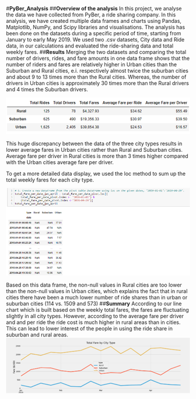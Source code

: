 #**PyBer_Analysis**
##**Overview of the analysis**
In this project, we analyse the data we have collected from PyBer, a ride sharing company. In this analysis, we have created multiple data frames and charts using Pandas, Matplotlib, NumPy, and Scipy libraries and visualisations. The analysis has been done on the datasets during a specific period of time, starting from January to early May 2019. We used two .csv datasets, City data and Ride data, in our calculations and evaluated the ride-sharing data and total weekly fares.
##**Results**
Merging the two datasets and comparing the total number of drivers, rides, and fare amounts in one data frame shows that the number of riders and fares are relatively higher in Urban cities than the Suburban and Rural cities, e.i. respectively almost twice the suburban cities and about 9 to 13 times more than the Rural cities. Whereas, the number of drivers in Urban cities is approximately 30 times more than the Rural drivers and 4 times the Suburban drivers.

![PyBer_summary_df.png](https://github.com/zkt2018/PyBer_Analysis/blob/main/Resources/PyBer_summary_df.png)

This huge discrepancy between the data of the three city types results in lower average fares in Urban cities rather than Rural and Suburban cities. Average fare per driver in Rural cities is more than 3 times higher compared with the Urban cities average fare per driver. 

To get a more detailed data display, we used the loc method to sum up the total weekly fares for each city type.

![Weekly_Total_Fare.png](https://github.com/zkt2018/PyBer_Analysis/blob/main/Resources/Weekly_Total_Fare.png)

Based on this data frame, the non-null values in Rural cities are too lower than the non-null values in Urban cities, which explains the fact that in rural cities there have been a much lower number of ride shares than in urban or suburban cities (114 vs. 1509 and 573)
##**Summary**
According to our line chart which is built based on the weekly total fares, the fares are fluctuating slightly in all city types. However, according to the average fare per driver and and per ride the ride cost is much higher in rural areas than in cities. This can lead to lower interest of the people in using the ride share in suburban and rural areas.
![PyBer_fare_summary.png](https://github.com/zkt2018/PyBer_Analysis/blob/main/analysis/PyBer_fare_summary.png)
